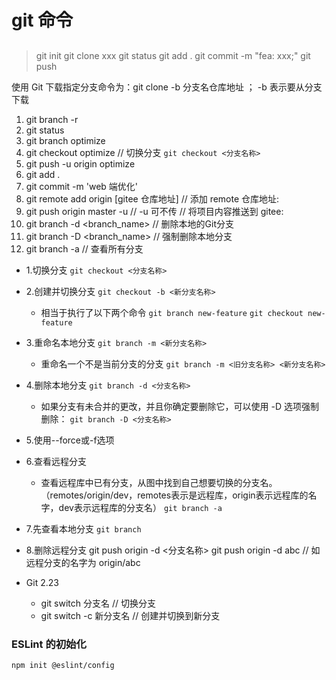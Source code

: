 # git 命令

##

> git init
> git clone xxx
> git status
> git add .
> git commit -m "fea: xxx;"
> git push

使用 Git 下载指定分支命令为：git clone -b 分支名仓库地址 ； -b 表示要从分支下载

1. git branch -r
2. git status
3. git branch optimize
4. git checkout optimize // 切换分支 `git checkout <分支名称>`
5. git push -u origin optimize
6. git add .
7. git commit -m 'web 端优化'
8. git remote add origin [gitee 仓库地址] // 添加 remote 仓库地址:
9. git push origin master -u // -u 可不传 // 将项目内容推送到 gitee:
10. git branch -d <branch_name> // 删除本地的Git分支
11. git branch -D <branch_name> // 强制删除本地分支
12. git branch -a // 查看所有分支

- 1.切换分支 
  `git checkout <分支名称>`
- 2.创建并切换分支
  `git checkout -b <新分支名称>`
  - 相当于执行了以下两个命令
  `git branch new-feature`
  `git checkout new-feature`
- 3.重命名本地分支
  `git branch -m <新分支名称>`
  - 重命名一个不是当前分支的分支
  `git branch -m <旧分支名称> <新分支名称>`
- 4.删除本地分支
  `git branch -d <分支名称>`
  - 如果分支有未合并的更改，并且你确定要删除它，可以使用 -D 选项强制删除：
  `git branch -D <分支名称>`
- 5.使用--force或-f选项
- 6.查看远程分支
  - 查看远程库中已有分支，从图中找到自己想要切换的分支名。（remotes/origin/dev，remotes表示是远程库，origin表示远程库的名字，dev表示远程库的分支名）
  `git branch -a`
- 7.先查看本地分支
  `git branch`
- 8.删除远程分支
  git push origin -d <分支名称>
  git push origin -d abc // 如远程分支的名字为 origin/abc


- Git 2.23
  - git switch 分支名  // 切换分支
  - git switch -c 新分支名  // 创建并切换到新分支


### ESLint 的初始化
`npm init @eslint/config`
